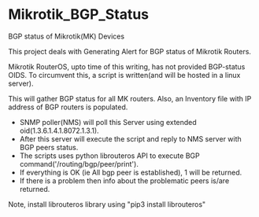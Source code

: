 # Mikrotik_BGP_Status
BGP status of Mikrotik(MK) Devices

This project deals with Generating Alert for BGP status of Mikrotik Routers.

Mikrotik RouterOS, upto time of this writing, has not provided BGP-status OIDS. 
To circumvent this, a script is written(and will be hosted in a linux server).

This will gather BGP status for all MK routers. 
Also, an Inventory file with IP address of BGP routers is populated. 

+ SNMP poller(NMS) will poll this Server using extended oid(1.3.6.1.4.1.8072.1.3.1).
+ After this server will execute the script and reply to NMS server with BGP peers status. 
+ The scripts uses python librouteros API to execute BGP command('/routing/bgp/peer/print'). 
+ If everything is OK (ie All bgp peer is established), 1 will be returned.
+ If there is a problem then info about the problematic peers is/are returned.


Note, install librouteros library using "pip3 install librouteros"

